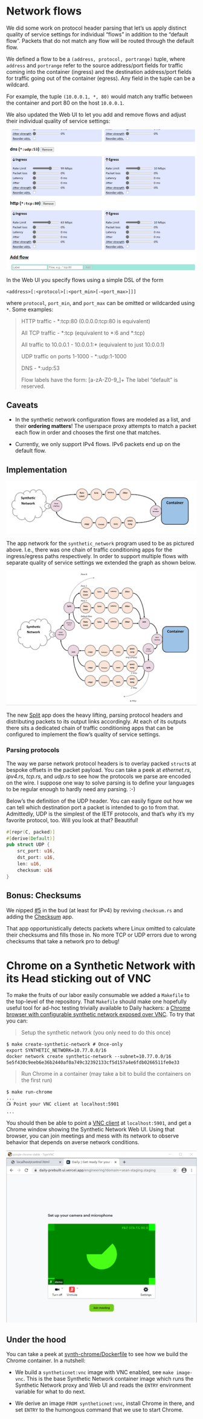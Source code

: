 # Network flows

We did some work on protocol header parsing that let’s us apply distinct
quality of service settings for individual “flows” in addition to the “default
flow”. Packets that do not match any flow will be routed through the default
flow.

We defined a flow to be a `(address, protocol, portrange)` tuple, where
`address` and `portrange` refer to the source address/port fields for traffic
coming into the container (ingress) and the destination address/port fields
for traffic going out of the container (egress). Any field in the tuple can be
a wildcard.

For example, the tuple `(10.0.0.1, *, 80)` would match any traffic between the
container and port 80 on the host `10.0.0.1`.

We also updated the Web UI to let you add and remove flows and adjust their
individual quality of service settings:

![Flow UI](flow-ui.png)

In the Web UI you specify flows using a simple DSL of the form

```
<address>[:<protocol>[:<port_min>[-<port_max>]]]
```
where `protocol`, `port_min`, and `port_max` can be omitted or wildcarded using
`*`. Some examples:

> HTTP traffic - *:tcp:80
> (0.0.0.0:tcp:80 is equivalent)
> 
> All TCP traffic  - *:tcp
> (equivalent to *:6 and *:tcp)
> 
> All traffic to 10.0.0.1 - 10.0.0.1:*
> (equivalent to just 10.0.0.1)
> 
> UDP traffic on ports 1-1000 - *:udp:1-1000
> 
> DNS - *:udp:53
> 
> Flow labels have the form: [a-zA-Z0-9_]+
> The label “default” is reserved.

## Caveats

- In the synthetic network configuration flows are modeled as a list, and their
  **ordering matters**! The userspace proxy attempts to match a packet each
  flow in order and chooses the first one that matches.
  
- Currently, we only support IPv4 flows. IPv6 packets end up on the default
  flow.
  
## Implementation

![Synthetic network sans flows](FlowsApps/page01.jpg)

The app network for the `synthetic_network` program used to be as pictured
above. I.e., there was one chain of traffic conditioning apps for the
ingress/egress paths respectively. In order to support multiple flows with
separate quality of service settings we extended the graph as shown below.

![Synthetic network with flows](FlowsApps/page02.jpg)

The new [Split](https://github.com/daily-co/synthetic-network/blob/15556d0e500197759c2499cd242aa58d2383f704/src/flow.rs#L12)
app does the heavy lifting, parsing protocol headers and
distributing packets to its output links accordingly. At each of its outputs
there sits a dedicated chain of traffic conditioning apps that can be
configured to implement the flow’s quality of service settings.

### Parsing protocols

The way we parse network protocol headers is to overlay packed `struct`s at
bespoke offsets in the packet payload. You can take a peek at *ethernet.rs*,
*ipv4.rs*, *tcp.rs*, and *udp.rs* to see how the protocols we parse are encoded
on the wire. I suppose one way to solve parsing is to define your languages to
be regular enough to hardly need any parsing. :-)

Below’s the definition of the UDP header. You can easily figure out how we can
tell which destination port a packet is intended to go to from that.
Admittedly, UDP is the simplest of the IETF protocols, and that’s why it’s my
favorite protocol, too. Will you look at that? Beautiful!

```rust
#[repr(C, packed)]
#[derive(Default)]
pub struct UDP {
    src_port: u16,
    dst_port: u16,
    len: u16,
    checksum: u16
}
```

## Bonus: Checksums

We nipped [#5](https://github.com/daily-co/synthetic-network/issues/5) in the
bud (at least for IPv4) by reviving `checksum.rs` and adding the
[Checksum](https://github.com/daily-co/synthetic-network/blob/15556d0e500197759c2499cd242aa58d2383f704/src/offload.rs#L13)
app.

That app opportunistically detects packets where Linux omitted to calculate
their checksums and fills those in. No more TCP or UDP errors due to wrong
checksums that take a network pro to debug!

# Chrome on a Synthetic Network with its Head sticking out of VNC

To make the fruits of our labor easily consumable we added a `Makefile` to the
top-level of the repository. That `Makefile` should make one hopefully useful
tool for ad-hoc testing trivially available to Daily hackers: a [Chrome browser
with configurable synthetic network exposed over
VNC](https://github.com/daily-co/synthetic-network/pull/20). To try that you
can:

> Setup the synthetic network (you only need to do this once)
```
$ make create-synthetic-network # Once-only
export SYNTHETIC_NETWORK=10.77.0.0/16
docker network create synthetic-network --subnet=10.77.0.0/16
5e5f430c9eeb6e36b2440af0a749c32392133cf5d157a4e6fdb0266511fe0e33
```

> Run Chrome in a container (may take a bit to build the containers on the
> first run)
```
$ make run-chrome
...
📺 Point your VNC client at localhost:5901
...
```

You should then be able to point a [VNC client](https://tigervnc.org/) at
`localhost:5901`, and get a Chrome window showing the Synthetic Network Web UI.
Using that browser, you can join meetings and mess with its network to observe
behavior that depends on averse network conditions.

![Chrome on a stick](chrome.png)

## Under the hood

You can take a peek at [synth-chrome/Dockerfile](https://github.com/daily-co/synthetic-network/blob/fadd183b1edf38ee92afe714de96e84ba39c7cc3/synth-chrome/Dockerfile)
to see how we build the Chrome container. In a nutshell:

- We build a `syntheticnet:vnc` image with VNC enabled, see `make image-vnc`.
  This is the base Synthetic Network container image which runs the Synthetic
  Network proxy and Web UI and reads the `ENTRY` environment variable for
  what to do next.
  
- We derive an image `FROM syntheticnet:vnc`, install Chrome in there, and set
  `ENTRY` to the humongous command that we use to start Chrome.
